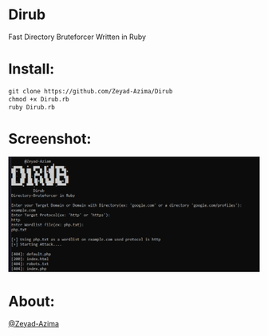 # Dirub
Fast Directory Bruteforcer Written in Ruby

# Install:
```
git clone https://github.com/Zeyad-Azima/Dirub
chmod +x Dirub.rb
ruby Dirub.rb
```
# Screenshot:
<img src='Screen.png' />

# About:
<a href='https://www.facebook.com/elkingzeyad.azeem/'>@Zeyad-Azima</a>

